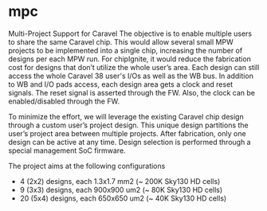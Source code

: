 # mpc
Multi-Project Support for Caravel
The objective is to enable multiple users to share the same Caravel chip.  This would allow several small MPW projects to be implemented into a single chip, increasing the number of designs per each MPW run. For chipIgnite, it would reduce the fabrication cost for designs that don’t utilize the whole user’s area. Each design can still access the whole Caravel 38 user's I/Os as well as the WB bus. In addition to WB and I/O pads access, each design area gets a clock and reset signals. The reset signal is asserted through the FW. Also, the clock can be enabled/disabled through the FW.


To minimize the effort, we will leverage the existing Caravel chip design through a custom user’s project design. This unique design partitions the user’s project area between multiple projects. After fabrication, only one design can be active at any time. Design selection is performed through a special management SoC firmware. 

The project aims at the following configurations
- 4 (2x2) designs, each 1.3x1.7 mm2 (~ 200K Sky130 HD cells)
- 9 (3x3) designs, each 900x900 um2 (~ 80K Sky130 HD cells)
- 20 (5x4) designs, each 650x650 um2 (~ 40K Sky130 HD cells)
